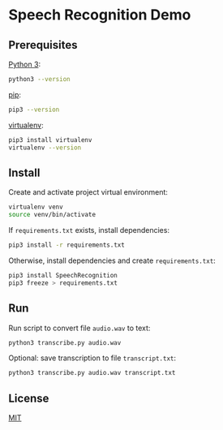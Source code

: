 # Speech Recognition Demo

## Prerequisites

[Python 3](https://www.python.org/):

```sh
python3 --version
```

[pip](https://pypi.org/project/pip/):

```sh
pip3 --version
```

[virtualenv](https://docs.python-guide.org/dev/virtualenvs/):

```sh
pip3 install virtualenv
virtualenv --version
```

## Install

Create and activate project virtual environment:

```sh
virtualenv venv
source venv/bin/activate
```

If `requirements.txt` exists, install dependencies:

```sh
pip3 install -r requirements.txt
```

Otherwise, install dependencies and create `requirements.txt`:

```sh
pip3 install SpeechRecognition
pip3 freeze > requirements.txt
```

## Run

Run script to convert file `audio.wav` to text:

```sh
python3 transcribe.py audio.wav
```

Optional: save transcription to file `transcript.txt`:

```sh
python3 transcribe.py audio.wav transcript.txt
```

## License

[MIT](LICENSE)
